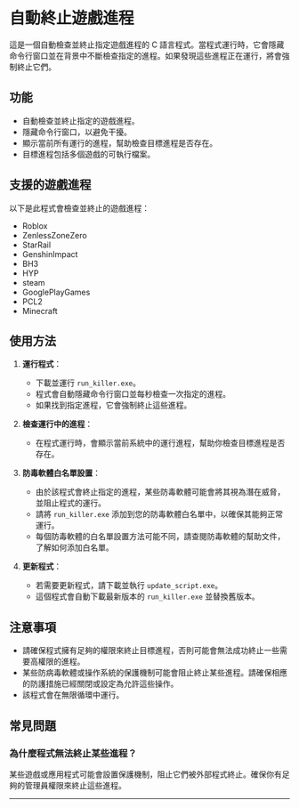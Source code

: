 # 自動終止遊戲進程

這是一個自動檢查並終止指定遊戲進程的 C 語言程式。當程式運行時，它會隱藏命令行窗口並在背景中不斷檢查指定的進程。如果發現這些進程正在運行，將會強制終止它們。

## 功能

- 自動檢查並終止指定的遊戲進程。
- 隱藏命令行窗口，以避免干擾。
- 顯示當前所有運行的進程，幫助檢查目標進程是否存在。
- 目標進程包括多個遊戲的可執行檔案。

## 支援的遊戲進程

以下是此程式會檢查並終止的遊戲進程：

- Roblox
- ZenlessZoneZero
- StarRail
- GenshinImpact
- BH3
- HYP
- steam
- GooglePlayGames
- PCL2
- Minecraft

## 使用方法

1. **運行程式**：
   - 下載並運行 `run_killer.exe`。
   - 程式會自動隱藏命令行窗口並每秒檢查一次指定的進程。
   - 如果找到指定進程，它會強制終止這些進程。

2. **檢查運行中的進程**：
   - 在程式運行時，會顯示當前系統中的運行進程，幫助你檢查目標進程是否存在。

3. **防毒軟體白名單設置**：
   - 由於該程式會終止指定的進程，某些防毒軟體可能會將其視為潛在威脅，並阻止程式的運行。
   - 請將 `run_killer.exe` 添加到您的防毒軟體白名單中，以確保其能夠正常運行。
   - 每個防毒軟體的白名單設置方法可能不同，請查閱防毒軟體的幫助文件，了解如何添加白名單。

4. **更新程式**：
   - 若需要更新程式，請下載並執行 `update_script.exe`。
   - 這個程式會自動下載最新版本的 `run_killer.exe` 並替換舊版本。

## 注意事項

- 請確保程式擁有足夠的權限來終止目標進程，否則可能會無法成功終止一些需要高權限的進程。
- 某些防病毒軟體或操作系統的保護機制可能會阻止終止某些進程。請確保相應的防護措施已經關閉或設定為允許這些操作。
- 該程式會在無限循環中運行。

## 常見問題

### 為什麼程式無法終止某些進程？
某些遊戲或應用程式可能會設置保護機制，阻止它們被外部程式終止。確保你有足夠的管理員權限來終止這些進程。

---
